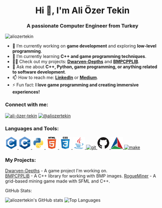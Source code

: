 <h1 align="center">Hi 👋, I'm Ali Özer Tekin</h1>
<h3 align="center">A passionate Computer Engineer from Turkey</h3>

<p align="left"> <img src="https://komarev.com/ghpvc/?username=aliozertekin&label=Profile%20views&color=0e75b6&style=flat" alt="aliozertekin" /> </p>

- 🔭 I’m currently working on **game development** and exploring **low-level programming**.
- 🌱 I’m currently learning **C++ and game programming techniques**.
- 👨‍💻 Check out my projects: **[Dwarven-Depths](https://github.com/aliozertekin/Dwarven-Depths)** and **[BMPCPPLIB](https://github.com/aliozertekin/BMPCPPLIB)**.
- 💬 Ask me about **C++, Python, game programming, or anything related to software development**.
- 📫 How to reach me: **[LinkedIn](https://www.linkedin.com/in/ali-%C3%B6zer-tekin-2a669327a/)** or **[Medium](https://medium.com/@aliozertekin)**.
- ⚡ Fun fact: **I love game programming and creating immersive experiences!**

<h3 align="left">Connect with me:</h3>
<p align="left">
<a href="https://linkedin.com/in/ali-özer-tekin-2a669327a" target="blank"><img align="center" src="https://raw.githubusercontent.com/rahuldkjain/github-profile-readme-generator/master/src/images/icons/Social/linked-in-alt.svg" alt="ali-özer-tekin" height="30" width="40" /></a>
<a href="https://medium.com/@aliozertekin" target="blank"><img align="center" src="https://raw.githubusercontent.com/rahuldkjain/github-profile-readme-generator/master/src/images/icons/Social/medium.svg" alt="@aliozertekin" height="30" width="40" /></a>
</p>

<h3 align="left">Languages and Tools:</h3>
<p align="left">
  <a href="https://www.cprogramming.com/" target="_blank" rel="noreferrer"> <img src="https://raw.githubusercontent.com/devicons/devicon/master/icons/c/c-original.svg" alt="c" width="40" height="40"/> </a>
  <a href="https://www.w3schools.com/cpp/" target="_blank" rel="noreferrer"> <img src="https://raw.githubusercontent.com/devicons/devicon/master/icons/cplusplus/cplusplus-original.svg" alt="cplusplus" width="40" height="40"/> </a>
  <a href="https://www.python.org" target="_blank" rel="noreferrer"> <img src="https://raw.githubusercontent.com/devicons/devicon/master/icons/python/python-original.svg" alt="python" width="40" height="40"/> </a>
  <a href="https://www.w3.org/html/" target="_blank" rel="noreferrer"> <img src="https://raw.githubusercontent.com/devicons/devicon/master/icons/html5/html5-original-wordmark.svg" alt="html5" width="40" height="40"/> </a>
  <a href="https://www.w3schools.com/css/" target="_blank" rel="noreferrer"> <img src="https://raw.githubusercontent.com/devicons/devicon/master/icons/css3/css3-original-wordmark.svg" alt="css3" width="40" height="40"/> </a>
  <a href="https://www.java.com" target="_blank" rel="noreferrer"> <img src="https://raw.githubusercontent.com/devicons/devicon/master/icons/java/java-original.svg" alt="java" width="40" height="40"/> </a>
  <a href="https://git-scm.com/" target="_blank" rel="noreferrer"> <img src="https://www.vectorlogo.zone/logos/git-scm/git-scm-icon.svg" alt="git" width="40" height="40"/> </a>
  <a href="https://github.com/" target="_blank" rel="noreferrer"> <img src="https://raw.githubusercontent.com/devicons/devicon/master/icons/github/github-original.svg" alt="github" width="40" height="40"/> </a>
  <a href="https://cmake.org/" target="_blank" rel="noreferrer"> <img src="https://raw.githubusercontent.com/devicons/devicon/master/icons/cmake/cmake-original.svg" alt="cmake" width="40" height="40"/> </a>
  <a href="https://www.gnu.org/software/make/" target="_blank" rel="noreferrer"> <img src="https://raw.githubusercontent.com/devicons/devicon/master/icons/make/make-original.svg" alt="make" width="40" height="40"/> </a>
</p>

<h3 align="left">My Projects:</h3>
<p align="left">
  <a href="https://github.com/aliozertekin/Dwarven-Depths" target="_blank">Dwarven-Depths</a> - A game project I'm working on.<br>
  <a href="https://github.com/aliozertekin/BMPCPPLIB" target="_blank">BMPCPPLIB</a> - A C++ library for working with BMP images.
  <a href="https://github.com/aliozertekin/RogueMiner" target="_blank">RogueMiner</a> - A grid-based mining game made with SFML and C++.
</p

<h3 align="left">GitHub Stats:</h3>
<p align="left">
  <img src="https://github-readme-stats.vercel.app/api?username=aliozertekin&show_icons=true&theme=dark" alt="aliozertekin's GitHub stats" />
  <img src="https://github-readme-stats.vercel.app/api/top-langs/?username=aliozertekin&layout=compact&theme=dark" alt="Top Languages" />
</p>
